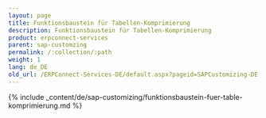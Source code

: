 ```yaml
---
layout: page
title: Funktionsbaustein für Tabellen-Komprimierung
description: Funktionsbaustein für Tabellen-Komprimierung
product: erpconnect-services
parent: sap-customzing
permalink: /:collection/:path
weight: 1
lang: de_DE
old_url: /ERPConnect-Services-DE/default.aspx?pageid=SAPCustomizing-DE:funktionsbaustein-fuer-table-komprimierung
---
```


{% include _content/de/sap-customizing/funktionsbaustein-fuer-table-komprimierung.md  %}